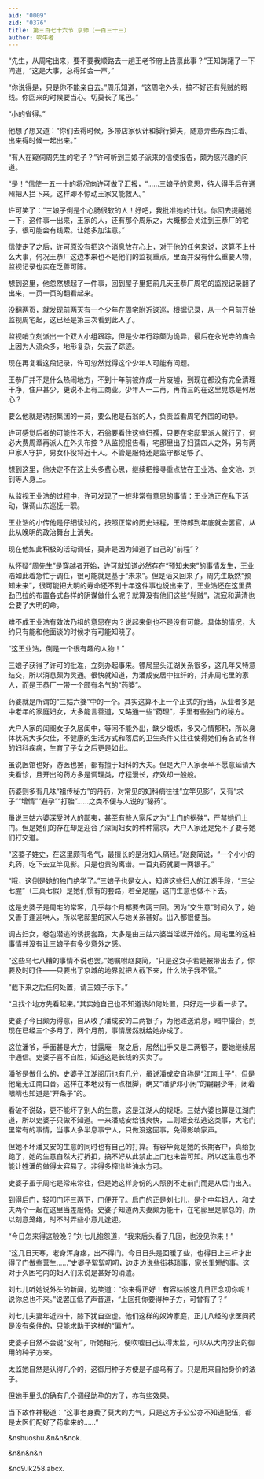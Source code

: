 ```yaml
---
aid: "0009"
zid: "0376"
title: 第三百七十六节 京师（一百三十三）
author: 吹牛者
---
```


“先生，从周宅出来，要不要我顺路去一趟王老爷府上告禀此事？”王知踌躇了一下问道，“这是大事，总得知会一声。”

“你说得是，只是你不能亲自去。”周乐知道，“这周宅外头，搞不好还有髡贼的眼线。你回来的时候要当心。切莫长了尾巴。”

“小的省得。”

他想了想又道：“你们去得时候，多带店家伙计和脚行脚夫，随意弄些东西扛着。出来得时候一起出来。”

“有人在窥伺周先生的宅子？”许可听到三娘子派来的信使报告，颇为感兴趣的问道。

“是！”信使一五一十的将况向许可做了汇报，“……三娘子的意思，待人得手后在通州把人拦下来。这样即不惊动王家又能救人。”

许可笑了：“三娘子倒是个心肠很软的人！好吧，我批准她的计划。你回去提醒她一下，这件事一出来，王家的人，还有那个周乐之，大概都会关注到王恭厂的宅子，很可能会有线索。让她多加注意。”

信使走了之后，许可原没有把这个消息放在心上，对于他的任务来说，这算不上什么大事，何况王恭厂这边本来也不是他们的监视重点。里面并没有什么重要人物，监视记录也实在乏善可陈。

想到这里，他忽然想起了一件事，回到屋子里把前几天王恭厂周宅的监视记录翻了出来，一页一页的翻看起来。

没翻两页，就发现前两天有一个少年在周宅附近逡巡，根据记录，从一个月前开始监视周宅起，这已经是第三次看到此人了。

监视哨立刻派出一个双人小组跟踪，但是少年行踪颇为诡异，最后在永光寺的庙会上因为人流众多，地形复杂，失去了踪迹。

现在再复看这段记录，许可忽然觉得这个少年人可能有问题。

王恭厂并不是什么热闹地方，不到十年前被炸成一片废墟，到现在都没有完全清理干净，住户甚少，更说不上有工商业。少年人一二再，再而三的在这里晃悠是何居心？

要么他就是诱拐集团的一员，要么他是石翁的人，负责监看周宅外围的动静。

许可感觉后者的可能性不大，石翁要看住这些妇孺，只要在宅邸里派人就行了，何必大费周章再派人在外头布控？从监视报告看，宅邸里出了妇孺四人之外，另有两户家人守护，男女仆役将近十人。不管是服侍还是监守都足够了。

想到这里，他决定不在这上头多费心思，继续把搜寻重点放在王业浩、金文池、刘钊等人身上。

从监视王业浩的过程中，许可发现了一桩非常有意思的事情：王业浩正在私下活动，谋调山东巡抚一职。

王业浩的小传他是仔细读过的，按照正常的历史进程，王侍郎到年底就会罢官，从此从晚明的政治舞台上消失。

现在他如此积极的活动调任，莫非是因为知道了自己的“前程”？

从怀疑“周先生”是穿越者开始，许可就知道必然存在“预知未来”的事情发生，王业浩如此着急忙于调任，很可能就是基于“未来”。但是话又回来了，周先生既然“预知未来”，很可能把大明的寿命还不到十年这件事也说出来了，王业浩还在这里费劲巴拉的布置各式各样的阴谋做什么呢？就算没有他们这些“髡贼”，流寇和满清也会要了大明的命。

难不成王业浩有效法乃祖的意思在内？说起来倒也不是没有可能。具体的情况，大约只有能和他面谈的时候才有可能知晓了。

“这王业浩，倒是一个很有趣的人物！”

三娘子获得了许可的批准，立刻办起事来。镖局里头江湖关系很多，这几年又特意结交，所以消息颇为灵通。很快就知道，为潘成安居中拉纤的，并非周宅里的家人，而是王恭厂一带一个颇有名气的“药婆”。

药婆就是所谓的“三姑六婆”中的一个。其实这算不上一个正式的行当，从业者多是中老年的家庭妇女，大多能言善道，又略通一些“药理”，手里有些独门的秘方。

大户人家的闺阁女子久居闺中，等闲不能外出，缺少煅炼，多又心情郁积，所以身体状况大多欠佳，不健康的生活方式和落后的卫生条件又往往使得她们有各式各样的妇科疾病，生育了子女之后更是如此。

虽说医馆也好，游医也罢，都有擅于妇科的大夫。但是大户人家泰半不愿意延请大夫看诊，且开出的药方多是调理类，疗程漫长，疗效却一般般。

药婆则多有几味“祖传秘方”的丹药，对常见的妇科病往往“立竿见影”，又有“求子”“增情”“避孕”“打胎”……之类不便与人说的“秘药”。

虽说三姑六婆深受时人的鄙夷，甚至有些人家斥之为“上门的祸殃”，严禁她们上门。但是她们的存在却是迎合了深闺妇女的种种需求，大户人家还是免不了要与她们打交道。

“这婆子姓史，在这里颇有名气，最擅长的是治妇人痛经。”赵良简说，“一个小小的丸药，吃下去立竿见影。只是也贵的离谱。一百丸药就要一两银子。”

“哦，这倒是她的独门绝学了。”三娘子也是女人，知道这些妇人的江湖手段，“三尖七腥”（三真七假）是她们惯有的套路，若全是腥，这门生意也做不下去。

这是史婆子是周宅的常客，几乎每个月都要去两三回。因为“交生意”时间久了，她又善于逢迎哄人，所以宅邸里的家人与她关系甚好。出入都很便当。

调占妇女，卷包潜逃的诱拐套路，大多是由三姑六婆当淫媒开始的。周宅里的这桩事情并没有让三娘子有多少意外之感。

“这些乌七八糟的事情不说也罢。”她嘱咐赵良简，“只是这女子若是被带出去了，你要及时盯住――只要出了京城的地界就把人截下来，什么法子我不管。”

“截下来之后任何处置，请三娘子示下。”

“且找个地方先看起来。”其实她自己也不知道该如何处置，只好走一步看一步了。

史婆子今日颇为得意，自从收了潘成安的二两银子，为他递送消息，暗中撮合，到现在已经三个多月了，两个月前，事情居然就给她办成了。

这位潘爷，手面甚是大方，甘露庵一聚之后，居然出手又是二两银子，要她继续居中通信。史婆子喜不自胜，知道这是长线的买卖了。

潘爷是做什么的，史婆子江湖阅历也有几分，虽说潘成安自称是“江南士子”，但是他毫无江南口音。这样在本地没有一点根脚，确又“潘驴邓小闲”的翩翩少年，闭着眼睛也知道是“开条子”的。

看破不说破，更不能坏了别人的生意，这是江湖人的规矩。三姑六婆也算是江湖门道，所以史婆子只做不知道。一来潘成安给钱爽快，二则姬妾私逃这类事，大宅门里常有的事情，当事人多半息事宁人，只做没这回事，免得影响家声。

但她不坏潘又安的生意的同时也有自己的打算。有容毕竟是她的长期客户，真给拐跑了，她的生意自然大打折扣，搞不好从此禁止上门也未尝可知。所以这生意也不能让姓潘的做得太容易了。非得多榨出些油水方可。

史婆子虽于周宅是常来常往，但是她这样身份的人照例不走前门而是从后门出入。

到得后门，轻叩门环三两下，门便开了。启门的正是刘七儿，是个中年妇人，和丈夫两个一起在这里当差服侍。史婆子知道两夫妻颇为能干，在宅邸里是掌总的，所以刻意笼络，时不时弄些小意儿逢迎。

“今日怎来得这般晚？”刘七儿抱怨道，“我来后头看了几回，也没见你来！”

“这几日天寒，老身浑身疼，出不得门。今日日头是回暖了些，也得日上三杆才出得了门做些营生……”史婆子絮絮叨叨，边走边说些街巷琐事，家长里短的事。这对于久困宅内的妇人们来说是甚好的消遣。

刘七儿听她说外头的新闻，边笑道：“你来得正好！有容姑娘这几日正念叨你呢！说你总也不来。”说罢压低了声音道，“上回托你要得种子方，可曾有了？”

刘七儿夫妻年近四十，膝下犹自空虚。他们这样的奴婢家庭，正儿八经的求医问药是没有条件的，只能求助于这样的“偏方”。

史婆子自然不会说“没有”，听她相托，便吹嘘自己认得太监，可以从大内抄出的御用的种子方来。

太监她自然是认得几个的，这御用种子方便是子虚乌有了。只是用来自抬身价的法子。

但她手里头的确有几个调经助孕的方子，亦有些效果。

当下故作神秘道：“这事老身费了莫大的力气，只是这方子公公亦不知道配伍，都是太医们配好了药拿来的……”

&nshuoshu.&n&n&nok.

&n&n&n&n

&nd9.ik258.abcx.

